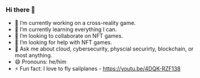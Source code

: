 ### Hi there 👋

- 🔭 I’m currently working on a cross-reality game.
- 🌱 I’m currently learning everything I can.
- 👯 I’m looking to collaborate on NFT games.
- 🤔 I’m looking for help with NFT games.
- 💬 Ask me about cloud, cybersecurity, physcial securirty, blockchain, or most anything.
- 😄 Pronouns: he/him
- ⚡ Fun fact: I love to fly sailplanes - https://youtu.be/4DQK-RZF138

